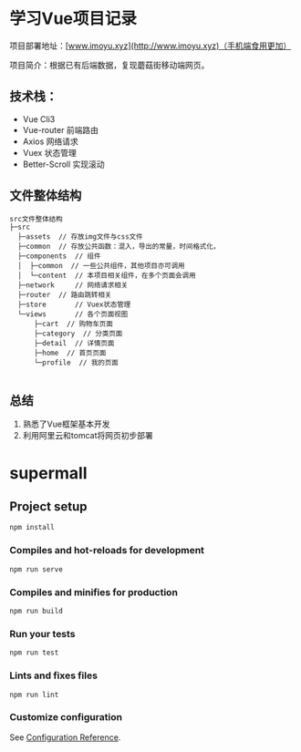 # 学习Vue项目记录

项目部署地址：[www.imoyu.xyz](http://www.imoyu.xyz)（手机端食用更加）

项目简介：根据已有后端数据，复现蘑菇街移动端网页。

## 技术栈：

- Vue Cli3
- Vue-router 前端路由
- Axios 网络请求
- Vuex 状态管理
- Better-Scroll 实现滚动

## 文件整体结构

```
src文件整体结构
├─src
  ├─assets  // 存放img文件与css文件
  ├─common  // 存放公共函数：混入，导出的常量，时间格式化，
  ├─components  // 组件
  │  ├─common  // 一些公共组件，其他项目亦可调用
  │  └─content  // 本项目相关组件，在多个页面会调用
  ├─network 	// 网络请求相关
  ├─router	// 路由跳转相关
  ├─store		// Vuex状态管理
  └─views		// 各个页面视图
      ├─cart  // 购物车页面
      ├─category  // 分类页面
      ├─detail  // 详情页面
      ├─home  // 首页页面
      └─profile  // 我的页面
   
```

## 总结

1. 熟悉了Vue框架基本开发
2. 利用阿里云和tomcat将网页初步部署



# supermall

## Project setup
```
npm install
```

### Compiles and hot-reloads for development
```
npm run serve
```

### Compiles and minifies for production
```
npm run build
```

### Run your tests
```
npm run test
```

### Lints and fixes files
```
npm run lint
```

### Customize configuration
See [Configuration Reference](https://cli.vuejs.org/config/).
